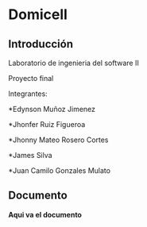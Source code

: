 # Domicell


## Introducción

Laboratorio de ingenieria del software II

Proyecto final 

Integrantes:  

  *Edynson Muñoz Jimenez 

  *Jhonfer Ruiz Figueroa 

  *Jhonny Mateo Rosero Cortes 

  *James Silva 

  *Juan Camilo Gonzales Mulato


## Documento

__Aqui va el documento__
